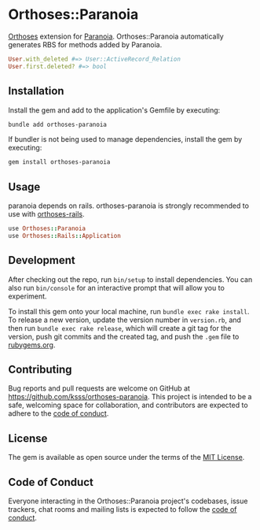 # Orthoses::Paranoia

[Orthoses](https://github.com/ksss/orthoses) extension for [Paranoia](https://github.com/rubysherpas/paranoia).
Orthoses::Paranoia automatically generates RBS for methods added by Paranoia.

```rb
User.with_deleted #=> User::ActiveRecord_Relation
User.first.deleted? #=> bool
```

## Installation

Install the gem and add to the application's Gemfile by executing:

```bash
bundle add orthoses-paranoia
```

If bundler is not being used to manage dependencies, install the gem by executing:

```bash
gem install orthoses-paranoia
```

## Usage

paranoia depends on rails.
orthoses-paranoia is strongly recommended to use with [orthoses-rails](https://github.com/ksss/orthoses-rails).

```rb
use Orthoses::Paranoia
use Orthoses::Rails::Application
```

## Development

After checking out the repo, run `bin/setup` to install dependencies. You can also run `bin/console` for an interactive prompt that will allow you to experiment.

To install this gem onto your local machine, run `bundle exec rake install`. To release a new version, update the version number in `version.rb`, and then run `bundle exec rake release`, which will create a git tag for the version, push git commits and the created tag, and push the `.gem` file to [rubygems.org](https://rubygems.org).

## Contributing

Bug reports and pull requests are welcome on GitHub at https://github.com/ksss/orthoses-paranoia. This project is intended to be a safe, welcoming space for collaboration, and contributors are expected to adhere to the [code of conduct](https://github.com/ksss/orthoses-paranoia/blob/main/CODE_OF_CONDUCT.md).

## License

The gem is available as open source under the terms of the [MIT License](https://opensource.org/licenses/MIT).

## Code of Conduct

Everyone interacting in the Orthoses::Paranoia project's codebases, issue trackers, chat rooms and mailing lists is expected to follow the [code of conduct](https://github.com/ksss/orthoses-paranoia/blob/main/CODE_OF_CONDUCT.md).
